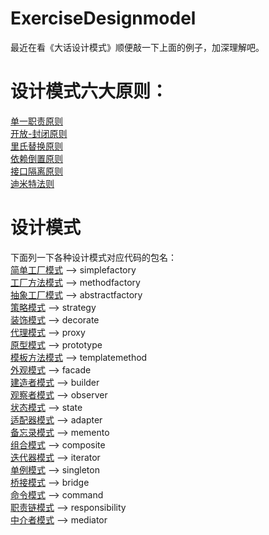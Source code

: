 # ExerciseDesignmodel
最近在看《大话设计模式》顺便敲一下上面的例子，加深理解吧。


# 设计模式六大原则：<br>
[单一职责原则](https://blog.csdn.net/wangxp423/article/details/80349273)<br>
[开放-封闭原则](https://blog.csdn.net/wangxp423/article/details/80361384)<br>
[里氏替换原则](https://blog.csdn.net/wangxp423/article/details/80364509)<br>
[依赖倒置原则](https://blog.csdn.net/wangxp423/article/details/80362902)<br>
[接口隔离原则](https://blog.csdn.net/wangxp423/article/details/80366212)<br>
[迪米特法则](https://blog.csdn.net/wangxp423/article/details/80365515)<br>


# 设计模式<br>
下面列一下各种设计模式对应代码的包名：<br>
[简单工厂模式](https://blog.csdn.net/wangxp423/article/details/80336828) --> simplefactory<br>
[工厂方法模式](https://blog.csdn.net/wangxp423/article/details/80417377) --> methodfactory<br>
[抽象工厂模式](https://blog.csdn.net/wangxp423/article/details/80421542) --> abstractfactory<br>
[策略模式](https://blog.csdn.net/wangxp423/article/details/80347079) --> strategy<br>
[装饰模式](https://blog.csdn.net/wangxp423/article/details/80392828) --> decorate<br>
[代理模式](https://blog.csdn.net/wangxp423/article/details/80402888) --> proxy<br>
[原型模式](https://blog.csdn.net/wangxp423/article/details/80432130) --> prototype<br>
[模板方法模式](https://blog.csdn.net/wangxp423/article/details/80451494) --> templatemethod<br>
[外观模式](https://blog.csdn.net/wangxp423/article/details/80480771) --> facade<br>
[建造者模式](https://blog.csdn.net/wangxp423/article/details/80493866) --> builder<br>
[观察者模式](https://blog.csdn.net/wangxp423/article/details/80510663) --> observer<br>
[状态模式](https://blog.csdn.net/wangxp423/article/details/80521971) --> state<br>
[适配器模式](https://blog.csdn.net/wangxp423/article/details/80534972) --> adapter<br>
[备忘录模式](https://blog.csdn.net/wangxp423/article/details/80537842) --> memento<br>
[组合模式](https://blog.csdn.net/wangxp423/article/details/80565482) --> composite<br>
[迭代器模式](https://blog.csdn.net/wangxp423/article/details/80568404) --> iterator<br>
[单例模式](https://blog.csdn.net/wangxp423/article/details/80569297) --> singleton<br>
[桥接模式](https://blog.csdn.net/wangxp423/article/details/80571243) --> bridge<br>
[命令模式](https://blog.csdn.net/wangxp423/article/details/80581213) --> command<br>
[职责链模式](https://blog.csdn.net/wangxp423/article/details/80583285) --> responsibility<br>
[中介者模式](https://blog.csdn.net/wangxp423/article/details/80585059) --> mediator<br>

